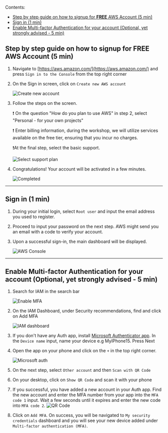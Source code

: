 Contents:

- [Step by step guide on how to signup for **FREE** AWS Account (5 min)](#step-by-step-guide-on-how-to-signup-for-free-aws-account-5-min)
- [Sign in (1 min)](#sign-in-1-min)
- [Enable Multi-factor Authentication for your account (Optional, yet strongly advised - 5 min)](#enable-multi-factor-authentication-for-your-account-optional-yet-strongly-advised---5-min)

## Step by step guide on how to signup for **FREE** AWS Account (5 min)

1. Navigate to [https://aws.amazon.com/](https://aws.amazon.com/) and press `Sign in to the Console` from the top right corner
2. On the Sign in screen, click on `Create new AWS account`

   ![Create new account](./images/01-create-new-account.png)

3. Follow the steps on the screen.

   ❗️ On the question "How do you plan to use AWS" in step 2, select "Personal - for your own projects"

   ❗️ Enter billing information, during the workshop, we will utilize services available on the free tier, ensuring that you incur no charges.

   ❗️At the final step, select the basic support.

   ![Select support plan](./images/02-select-support-plan.png)

4. Congratulations! Your account will be activated in a few minutes.

   ![Completed](./images/03-completed-screen.png)

---

## Sign in (1 min)

1. During your initial login, select `Root user` and input the email address you used to register.
2. Proceed to input your password on the next step. AWS might send you an email with a code to verify your account.
3. Upon a successful sign-in, the main dashboard will be displayed.

   ![AWS Console](./images/04-aws-console.png)

---

## Enable Multi-factor Authentication for your account (Optional, yet strongly advised - 5 min)

1. Search for IAM in the search bar

   ![Enable MFA](./images/05-enable-mfa.png)

2. On the IAM Dashboard, under Security recommendations, find and click on Add MFA

   ![IAM dashboard](./images/06-iam-dashboard.png)

3. If you don't have any Auth app, install [Microsoft Authenticator app](https://support.microsoft.com/en-gb/account-billing/download-and-install-the-microsoft-authenticator-app-351498fc-850a-45da-b7b6-27e523b8702a). In the `Device name` input, name your device e.g MyIPhone15. Press Next
4. Open the app on your phone and click on the `+` in the top right corner.

   ![Microsoft auth](./images/07-microsoft-auth.png)

5. On the next step, select `Other account` and then `Scan with QR Code`
6. On your desktop, click on `Show QR Code` and scan it with your phone
7. If you successful, you have added a new account in your Auth app. Find the new account and enter the MFA number from your app into the `MFA code 1` input. Wait a few seconds until it expires and enter the new code into `MFA code 2`.
   ![QR Code](./images/08-qr-reveal.png)

8. Click on `Add MFA`. On success, you will be navigated to `My security credentials` dashboard and you will see your new device added under `Multi-factor authentication (MFA)`.
